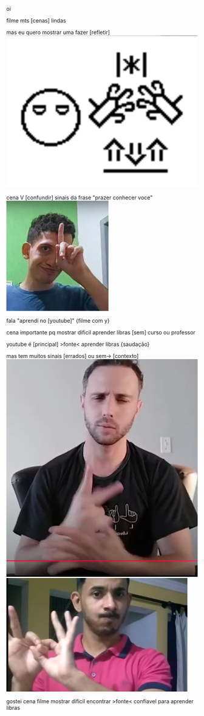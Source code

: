  oi
 
 filme mts [cenas] lindas 

mas eu quero mostrar uma fazer [refletir]
 ![alt text](image-1.png)

 cena V [confundir] sinais da frase "prazer conhecer voce"
![alt text](image-2.png)

fala "aprendi no [youtube]" 
{filme com y}

cena importante pq mostrar dificil aprender libras [sem] curso ou professor

youtube é [principal] >fonte< aprender libras
{saudação}

mas tem muitos sinais [errados] ou sem→ [contexto]
![alt text](image-3.png) ![alt text](image-4.png)

gostei cena filme mostrar dificil encontrar >fonte< confiavel para aprender libras